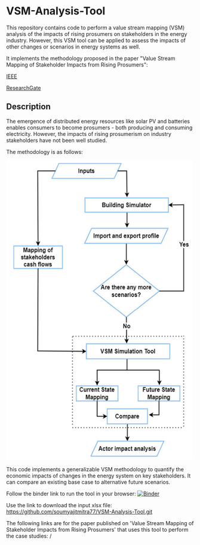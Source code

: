 # VSM-Analysis-Tool

This repository contains code to perform a value stream mapping (VSM) analysis of the impacts of rising prosumers on stakeholders in the energy industry. However, this VSM tool can be applied to assess the impacts of other changes or scenarios in energy systems as well.

It implements the methodology proposed in the paper "Value Stream Mapping of Stakeholder Impacts from Rising Prosumers":

[IEEE](https://ieeexplore.ieee.org/document/9960439)

[ResearchGate](https://www.researchgate.net/publication/365835174_Value_Stream_Mapping_of_Stakeholder_Impacts_from_Rising_Prosumers)

## Description

The emergence of distributed energy resources like solar PV and batteries enables consumers to become prosumers - both producing and consuming electricity. However, the impacts of rising prosumerism on industry stakeholders have not been well studied.

The methodology is as follows:

<img src="./Figures/VSM_Flowchart.png" width="500" height="800">

This code implements a generalizable VSM methodology to quantify the economic impacts of changes in the energy system on key stakeholders. It can compare an existing base case to alternative future scenarios.

Follow the binder link to run the tool in your browser:
[![Binder](https://mybinder.org/badge_logo.svg)](https://mybinder.org/v2/gh/soumyajitmitra77/VSM-Analysis-Tool.git/main)

Use the link to download the input xlsx file: 
https://github.com/soumyajitmitra77/VSM-Analysis-Tool.git

The following links are for the paper published on 'Value Stream Mapping of Stakeholder Impacts from Rising Prosumers' that uses this tool to perform the case studies:
 / 
